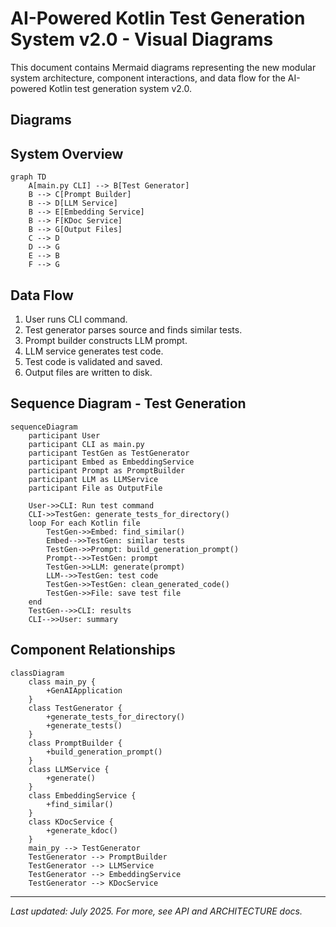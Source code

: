 # AI-Powered Kotlin Test Generation System v2.0 - Visual Diagrams

This document contains Mermaid diagrams representing the new modular system architecture, component interactions, and data flow for the AI-powered Kotlin test generation system v2.0.

## Diagrams

## System Overview

```mermaid
graph TD
    A[main.py CLI] --> B[Test Generator]
    B --> C[Prompt Builder]
    B --> D[LLM Service]
    B --> E[Embedding Service]
    B --> F[KDoc Service]
    B --> G[Output Files]
    C --> D
    D --> G
    E --> B
    F --> G
```

## Data Flow

1. User runs CLI command.
2. Test generator parses source and finds similar tests.
3. Prompt builder constructs LLM prompt.
4. LLM service generates test code.
5. Test code is validated and saved.
6. Output files are written to disk.

## Sequence Diagram - Test Generation

```mermaid
sequenceDiagram
    participant User
    participant CLI as main.py
    participant TestGen as TestGenerator
    participant Embed as EmbeddingService
    participant Prompt as PromptBuilder
    participant LLM as LLMService
    participant File as OutputFile

    User->>CLI: Run test command
    CLI->>TestGen: generate_tests_for_directory()
    loop For each Kotlin file
        TestGen->>Embed: find_similar()
        Embed-->>TestGen: similar tests
        TestGen->>Prompt: build_generation_prompt()
        Prompt-->>TestGen: prompt
        TestGen->>LLM: generate(prompt)
        LLM-->>TestGen: test code
        TestGen->>TestGen: clean_generated_code()
        TestGen->>File: save test file
    end
    TestGen-->>CLI: results
    CLI-->>User: summary
```

## Component Relationships

```mermaid
classDiagram
    class main_py {
        +GenAIApplication
    }
    class TestGenerator {
        +generate_tests_for_directory()
        +generate_tests()
    }
    class PromptBuilder {
        +build_generation_prompt()
    }
    class LLMService {
        +generate()
    }
    class EmbeddingService {
        +find_similar()
    }
    class KDocService {
        +generate_kdoc()
    }
    main_py --> TestGenerator
    TestGenerator --> PromptBuilder
    TestGenerator --> LLMService
    TestGenerator --> EmbeddingService
    TestGenerator --> KDocService
```

---

*Last updated: July 2025. For more, see API and ARCHITECTURE docs.*
